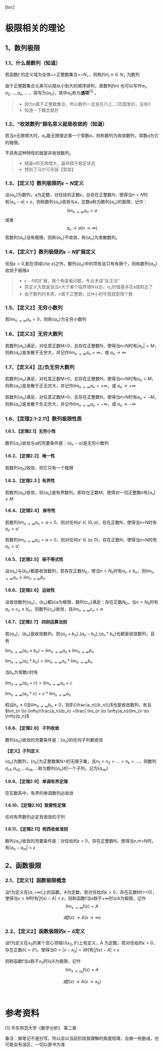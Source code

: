 [toc]



# 极限相关的理论

## 1、数列极限

### 1.1、什么是数列（知道）

若函数$f$ 的定义域为全体==正整数集合==$N_+$，则称$f(n),n\in N_+$ 为数列

由于正整数集合元素可以按从小到大的顺序排列，故数列$f(n)$ 也可以写作$a_1,a_2,...,a_n,...$ ，简写为$\{ a_n\}$，其中$a_n$称为**通项**<sup>[1]</sup> 。

> * 因为n属于正整数集合，所以数列一定是在{1,2,...}范围里的，没有0
> * 知道一下概念就好



### 1.2、“收敛数列”顾名思义就是收敛的（知道）

若当$n$无限增大时，$a_n$能无限接近某一个常数$a$，则称数列为收敛数列，常数$a$为它的极限。

不具有这种特性的就是非收敛数列。

> * 随着n的无限增大，最终趋于稳定状态
> * 想到了马尔可夫链【暂放】



### 1.3、【定义1】数列极限的$\epsilon-N$定义

设$\{ a_n\}$为数列，a为定数，对任给的正数$\epsilon$，总存在正整数$N$，使得当$n>N$时有$|a_n-a|<\epsilon$，则称数列$\{ a_n\}$收敛与a，定数a称为数列$\{ a_n\}$的极限，记作：
$$
lim_{n\to \infty}a_n=a
$$
或者
$$
a_n \to a(n \to \infty)
$$
若数列$\{ a_n\}$没有极限，则称$\{ a_n\}$不收敛，称$\{ a_n\}$为发散数列。



### 1.4、【定义1'】数列极限的$\epsilon-N$扩展定义

任给$\epsilon>0$,若在领域$U(a;\epsilon)$之外，数列$\{ a_n\}$中的项有且只有有限个，则称数列$\{ a_n\}$收敛于极限$a$

>* $\epsilon-N$的扩展，换个角度看问题，专业术语“反正法”
>* 原定义大致是说当n大于某个临界值N以后，$a_n$的值基本在a值附近了
>* 由于数列的本质，n属于正整数，比N小的毕竟就是限个数



### 1.5、【定义2】无穷小数列

若$lim_{n \to \infty}a_n=0$，则称$\{ a_n\}$为无穷小数列



### 1.6、【定义3】无穷大数列

若数列$\{ a_n\}$满足，对任意正数M>0，总存在正整数N，使得当n>N时有$|a_n|>M$，则称$\{ a_n\}$是发散于无穷大，并记作$lim_{n \to \infty}a_n=\infty$，或 $a_n \to \infty$



### 1.7、【定义4】正/负无穷大数列

若数列$\{ a_n\}$满足，对任意正数M>0，总存在正整数N，使得当n>N时有$a_n>M$，则称$\{ a_n\}$是发散于正无穷大，并记作$lim_{n \to \infty}a_n=+\infty$，或 $a_n \to +\infty$

若数列$\{ a_n\}$满足，对任意正数M>0，总存在正整数N，使得当n>N时有$a_n<-M$，则称$\{ a_n\}$是发散于负无穷大，并记作$lim_{n \to \infty}a_n=-\infty$，或 $a_n \to -\infty$









### 1.6、【定理2.1-2.11】数列极限性质

#### 1.6.1、【定理2.1】无穷小性

数列$\{ a_n\}$收敛与a的充要条件是：$\{a_n-a\}$是无穷小数列

#### 1.6.2、【定理2.2】 唯一性

若数列$\{ a_n\}$收敛，则它只有一个极限

#### 1.6.3、【定理2.3 】有界性

若数列$\{ a_n\}$收敛，则$\{ a_n\}$是有界数列，即存在正数M，使得对一切正整数n有$|a_n|\leq M$

#### 1.6.4、【定理2.4】 保号性

若数列$lim_{n \to \infty}a_n=a>0$，则对任何$a' \in(0,a)$，存在正数N，使得当n>N时有$a_n>a'$

若数列$lim_{n \to \infty}a_n=a<0$，则对任何$a' \in(a,0)$，存在正数N，使得当n>N时有$a_n<a'$

#### 1.6.5、【定理2.5】 保不等式性

设$\{a_n\}$与$\{b_n\}$都是收敛数列，若存在正数$N_0$，使当$n>N_0$时有$a_n \leq b_n$，则$lim_{n \to \infty}a_n \leq lim_{n \to \infty}b_n$

#### 1.6.6、【定理2.6】 迫敛性

设收敛数列$\{a_n\}$，$\{b_n\}$都以a为极限，数列$\{c_n\}$满足：存在正数$N_0$，当$n>N_0$时有$a_n\leq c_n\leq b_n$，则数列$\{c_n\}$收敛，且$lim_{n \to \infty}c_n=a$

#### 1.6.7、【定理2.7】 四则运算法则

若$\{a_n\}$，$\{b_n\}$是收敛数列，则$\{a_n+b_n\}$,$\{a_n-b_n\}$,$\{a_n*b_n\}$也都是收敛数列，且有

$lim_{n \to \infty}(a_n \pm b_n) = lim_{n \to \infty}a_n \pm lim_{n \to \infty}b_n$

$lim_{n \to \infty}(a_n * b_n) = lim_{n \to \infty}a_n * lim_{n \to \infty}b_n$

当$b_n$为常数c时有

$lim_{n \to \infty}(a_n + c) = lim_{n \to \infty}a_n + c$

$lim_{n \to \infty}(a_n * c) = c*lim_{n \to \infty}a_n$

假设$b_n \neq 0$及$lim_{n \to \infty}b_n \neq 0$，则$\{\frac{a_n}{b_n}\}$也是收敛数列，有且$lim_{n \to \infty}\frac{a_n}{b_n} =\frac{ lim_{n \to \infty}a_n}{lim_{n \to \infty}b_n}$

#### 1.6.8、【定理2.8】 子列收敛

数列$\{a_n\}$收敛的充要条件是：$\{a_n\}$的任何子列都收敛

**【定义】子列定义**

$\{a_n\}$为数列，$\{n_k\}$为正整数集N+的无限子集，且$n_1<n_2<...<n_k<...$，则数列$a_{n1},a_{n2},...a_{nk},...$称为数列$\{a_n\}$的一个子列，记为$\{a_{nk}\}$

#### 1.6.9、【定理2.9】 单调有界定理

在实数系中，有界的单调数列必收敛

#### 1.6.10、【定理2.10】致密性定理

任何有界数列必定有收敛的子列

#### 1.6.11、【定理2.11】柯西收敛准则

数列$\{a_n\}$收敛的充要条件是：对任给的$\epsilon>0$，存在正整数N，使得当n,m>N时，有$|a_n-a_m|<\epsilon$





## 2、函数极限

### 2.1、【定义1】函数极限概念

设f为定义在$[a,+\infty]$上的函数，A为定数，若对任给的$\epsilon>0$，存在正数M(>=0)，使得当$x>M$时有$|f(x)-A|<\epsilon$，则称函数f当x趋于$+\infty$时以A为极限，记作
$$
lim_{x \to \infty}f(x)=A
$$

$$
或 f(x) \to A(x \to \infty)
$$

### 2.2、【定义2】函数极限的$\epsilon - \delta$定义

设f为定义在$x_0$的某个空心领域$U(x_0,\delta')$上有定义，A 为定数。若对任给的$\epsilon>0$，存在正数$\delta(<\delta')$，使得当$0<|x-x_0|<\delta$时有$|f(x)-A|<\epsilon$

则称函数f当x趋于$x_0$时以A为极限，记作
$$
lim_{x \to x_0}f(x)=A
$$

$$
或 f(x) \to A(x \to x_0)
$$

​			











# 参考资料

[1] 华东师范大学《数学分析》 第二章



备注：做笔记不是抄写，所以会以当前阶段我理解的角度梳理，会做一些删减，也可能会有误区，一切以原书为准